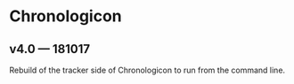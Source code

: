 # Chronologicon
## v4.0 — 181017

Rebuild of the tracker side of Chronologicon to run from the command line.
